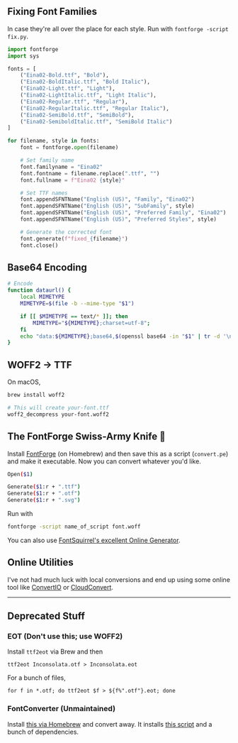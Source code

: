 ## Fixing Font Families

In case they're all over the place for each style. Run with `fontforge -script fix.py`.

```python
import fontforge
import sys

fonts = [
    ("Eina02-Bold.ttf", "Bold"),
    ("Eina02-BoldItalic.ttf", "Bold Italic"),
    ("Eina02-Light.ttf", "Light"),
    ("Eina02-LightItalic.ttf", "Light Italic"),
    ("Eina02-Regular.ttf", "Regular"),
    ("Eina02-RegularItalic.ttf", "Regular Italic"),
    ("Eina02-SemiBold.ttf", "SemiBold"),
    ("Eina02-SemiboldItalic.ttf", "SemiBold Italic")
]

for filename, style in fonts:
    font = fontforge.open(filename)

    # Set family name
    font.familyname = "Eina02"
    font.fontname = filename.replace(".ttf", "")
    font.fullname = f"Eina02 {style}"

    # Set TTF names
    font.appendSFNTName("English (US)", "Family", "Eina02")
    font.appendSFNTName("English (US)", "SubFamily", style)
    font.appendSFNTName("English (US)", "Preferred Family", "Eina02")
    font.appendSFNTName("English (US)", "Preferred Styles", style)

    # Generate the corrected font
    font.generate(f"fixed_{filename}")
    font.close()
```

## Base64 Encoding

```bash
# Encode
function dataurl() {
    local MIMETYPE
    MIMETYPE=$(file -b --mime-type "$1")

    if [[ $MIMETYPE == text/* ]]; then
        MIMETYPE="${MIMETYPE};charset=utf-8";
    fi
    echo "data:${MIMETYPE};base64,$(openssl base64 -in "$1" | tr -d '\n')";
}
```

## WOFF2 &rarr; TTF

On macOS,

```bash
brew install woff2

# This will create your-font.ttf
woff2_decompress your-font.woff2
```

## The FontForge Swiss-Army Knife 🧀

Install [FontForge](https://fontforge.github.io/en-US/) (on Homebrew) and then save this as a script (`convert.pe`) and make it executable. Now you can convert whatever you'd like.

```bash
Open($1)

Generate($1:r + ".ttf")
Generate($1:r + ".otf")
Generate($1:r + ".svg")
```

Run with

```bash
fontforge -script name_of_script font.woff
```

You can also use [FontSquirrel's excellent Online Generator](https://www.fontsquirrel.com/tools/webfont-generator).


## Online Utilities

I've not had much luck with local conversions and end up using some online tool like [ConvertIO](https://convertio.co/font-converter/) or [CloudConvert](https://cloudconvert.com/).

---

## Deprecated Stuff

### EOT (Don't use this; use WOFF2)

Install `ttf2eot` via Brew and then

	ttf2eot Inconsolata.otf > Inconsolata.eot

For a bunch of files,

	for f in *.otf; do ttf2eot $f > ${f%".otf"}.eot; done

### FontConverter (Unmaintained)

Install [this via Homebrew](https://github.com/Folkloreatelier/homebrew-fonts) and convert away. It installs [this script](https://github.com/zoltan-dulac/css3FontConverter) and a bunch of dependencies.
